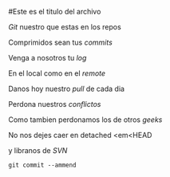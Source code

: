 #Este es el titulo del archivo

<p><em>Git</em> nuestro que estas en los repos<br/>

Comprimidos sean tus <em>commits</em><br/>

Venga a nosotros tu <em>log</em><br/>

En el local como en el <em>remote</em><br/>

Danos hoy nuestro <em>pull</em> de cada dia<br/>

Perdona nuestros <em>conflictos</em><br/>

Como tambien perdonamos los de otros <em>geeks</em><br/>

No nos dejes caer en detached <em<HEAD</em><br/>

y libranos de <em>SVN</em><br/>

<code>git commit --ammend</code></p>


